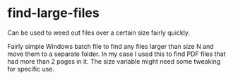 # find-large-files
Can be used to weed out files over a certain size fairly quickly.

Fairly simple Windows batch file to find any files larger than size N and move them to a separate folder. In my case I used this to find PDF files that had more than 2 pages in it. The size variable might need some tweaking for specific use.
